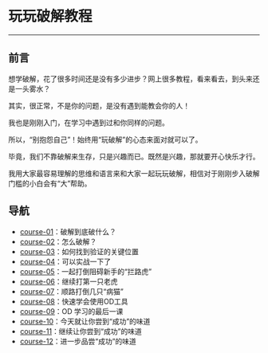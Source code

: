 # 玩玩破解教程

------

## 前言

想学破解，花了很多时间还是没有多少进步？网上很多教程，看来看去，到头来还是一头雾水？

其实，很正常，不是你的问题，是没有遇到能教会你的人！

我也是刚刚入门，在学习中遇到过和你同样的问题。

所以，“别抱怨自己”！始终用“玩破解”的心态来面对就可以了。

毕竟，我们不靠破解来生存，只是兴趣而已。既然是兴趣，那就要开心快乐才行。

我用大家最容易理解的思维和语言来和大家一起玩玩破解，相信对于刚刚步入破解门槛的小白会有“大”帮助。


## 导航

- [course-01](course-01.md)：破解到底破什么？
- [course-02](course-02.md)：怎么破解？
- [course-03](course-03.md)：如何找到验证的关键位置
- [course-04](course-04.md)：可以实战一下了
- [course-05](course-05.md)：一起打倒阻碍新手的“拦路虎”
- [course-06](course-06.md)：继续打第一只老虎
- [course-07](course-07.md)：顺路打倒几只“病猫”
- [course-08](course-08.md)：快速学会使用OD工具
- [course-09](course-09.md)：OD 学习的最后一课
- [course-10](course-10.md)：今天就让你尝到“成功”的味道
- [course-11](course-11.md)：继续让你尝到“成功”的味道
- [course-12](course-12.md)：进一步品尝“成功”的味道




